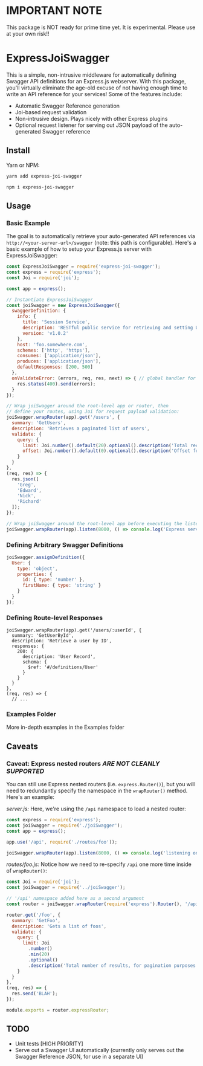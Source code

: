 # IMPORTANT NOTE
This package is NOT ready for prime time yet. It is experimental. Please use at your own risk!!

# ExpressJoiSwagger
This is a simple, non-intrusive middleware for automatically defining Swagger API definitions for an Express.js webserver. With this package, you'll virtually eliminate the age-old excuse of not having enough time to write an API reference for your services! Some of the features include:
* Automatic Swagger Reference generation
* Joi-based request validation
* Non-intrusive design. Plays nicely with other Express plugins
* Optional request listener for serving out JSON payload of the auto-generated Swagger reference

## Install
Yarn or NPM:
```bash
yarn add express-joi-swagger
```

```bash
npm i express-joi-swagger
```

## Usage
### Basic Example
The goal is to automatically retrieve your auto-generated API references via `http://<your-server-url>/swagger` (note: this path is configurable). Here's a basic example of how to setup your Express.js server with ExpressJoiSwagger:

```javascript
const ExpressJoiSwagger = require('express-joi-swagger');
const express = require('express');
const Joi = require('joi');

const app = express();

// Instantiate ExpressJoiSwagger
const joiSwagger = new ExpressJoiSwagger({
  swaggerDefinition: {
    info: {
      title: 'Session Service',
      description: 'RESTful public service for retrieving and setting User Sessions.',
      version: 'v1.0.2'
    },
    host: 'foo.somewhere.com',
    schemes: ['http', 'https'],
    consumes: ['application/json'],
    produces: ['application/json'],
    defaultResponses: [200, 500]
  },
  onValidateError: (errors, req, res, next) => { // global handler for validation errors
    res.status(400).send(errors);
  }
});

// Wrap joiSwagger around the root-level app or router, then
// define your routes, using Joi for request payload validation:
joiSwagger.wrapRouter(app).get('/users', {
  summary: 'GetUsers',
  description: 'Retrieves a paginated list of users',
  validate: {
    query: {
      limit: Joi.number().default(20).optional().description('Total records returned, for pagination purposes.'),
      offset: Joi.number().default(0).optional().description('Offset for pagination.')
    }
  }
},
(req, res) => {
  res.json([
    'Greg',
    'Edward',
    'Nick',
    'Richard'
  ]);
});

// Wrap joiSwagger around the root-level app before executing the listener
joiSwagger.wrapRouter(app).listen(8000, () => console.log('Express server listening on port 8000'));
```

### Defining Arbitrary Swagger Definitions
```javascript
joiSwagger.assignDefinition({
  User: {
    type: 'object',
    properties: {
      id: { type: 'number' },
      firstName: { type: 'string' }
    }
  }
});
```

### Defining Route-level Responses
```
joiSwagger.wrapRouter(app).get('/users/:userId', {
  summary: 'GetUserById',
  description: 'Retrieve a user by ID',
  responses: {
    200: {
      description: 'User Record',
      schema: {
        $ref: '#/definitions/User'
      }
    }
  }
},
(req, res) => {
  // ...
```

### Examples Folder
More in-depth examples in the Examples folder

## Caveats
### Caveat: Express nested routers  *ARE NOT CLEANLY SUPPORTED*
You can still use Express nested routers (i.e. `express.Router()`), but you will need to redundantly specify the namespace in the `wrapRouter()` method. Here's an example:

*server.js:* Here, we're using the `/api` namespace to load a nested router:
```javascript
const express = require('express');
const joiSwagger = require('./joiSwagger');
const app = express();

app.use('/api', require('./routes/foo'));

joiSwagger.wrapRouter(app).listen(8000, () => console.log('listening on port 8000'));
```

*routes/foo.js:* Notice how we need to re-specify `/api` one more time inside of `wrapRouter()`:
```javascript
const Joi = require('joi');
const joiSwagger = require('../joiSwagger');

// '/api' namespace added here as a second argument
const router = joiSwagger.wrapRouter(require('express').Router(), '/api');

router.get('/foo', {
  summary: 'GetFoo',
  description: 'Gets a list of foos',
  validate: {
    query: {
      limit: Joi
        .number()
        .min(20)
        .optional()
        .description('Total number of results, for pagination purposes.')
    }
  }
},
(req, res) => {
  res.send('BLAH');
});

module.exports = router.expressRouter;
```


## TODO
* Unit tests [HIGH PRIORITY]
* Serve out a Swagger UI automatically (currently only serves out the Swagger Reference JSON, for use in a separate UI)
